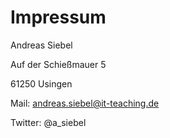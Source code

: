 Impressum
=========

Andreas Siebel

Auf der Schießmauer 5

61250 Usingen

Mail: andreas.siebel@it-teaching.de

Twitter: @a_siebel
